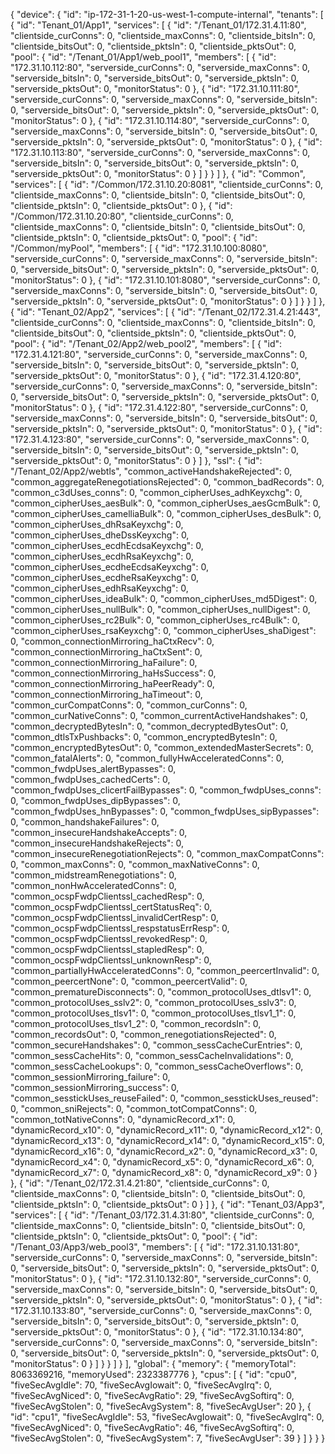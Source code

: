 {
  "device": {
    "id": "ip-172-31-1-20-us-west-1-compute-internal",
    "tenants": [
      {
        "id": "Tenant_01/App1",
        "services": [
          {
            "id": "/Tenant_01/172.31.4.11:80",
            "clientside_curConns": 0,
            "clientside_maxConns": 0,
            "clientside_bitsIn": 0,
            "clientside_bitsOut": 0,
            "clientside_pktsIn": 0,
            "clientside_pktsOut": 0,
            "pool": {
              "id": "/Tenant_01/App1/web_pool1",
              "members": [
                {
                  "id": "172.31.10.112:80",
                  "serverside_curConns": 0,
                  "serverside_maxConns": 0,
                  "serverside_bitsIn": 0,
                  "serverside_bitsOut": 0,
                  "serverside_pktsIn": 0,
                  "serverside_pktsOut": 0,
                  "monitorStatus": 0
                },
                {
                  "id": "172.31.10.111:80",
                  "serverside_curConns": 0,
                  "serverside_maxConns": 0,
                  "serverside_bitsIn": 0,
                  "serverside_bitsOut": 0,
                  "serverside_pktsIn": 0,
                  "serverside_pktsOut": 0,
                  "monitorStatus": 0
                },
                {
                  "id": "172.31.10.114:80",
                  "serverside_curConns": 0,
                  "serverside_maxConns": 0,
                  "serverside_bitsIn": 0,
                  "serverside_bitsOut": 0,
                  "serverside_pktsIn": 0,
                  "serverside_pktsOut": 0,
                  "monitorStatus": 0
                },
                {
                  "id": "172.31.10.113:80",
                  "serverside_curConns": 0,
                  "serverside_maxConns": 0,
                  "serverside_bitsIn": 0,
                  "serverside_bitsOut": 0,
                  "serverside_pktsIn": 0,
                  "serverside_pktsOut": 0,
                  "monitorStatus": 0
                }
              ]
            }
          }
        ]
      },
      {
        "id": "Common",
        "services": [
          {
            "id": "/Common/172.31.10.20:8081",
            "clientside_curConns": 0,
            "clientside_maxConns": 0,
            "clientside_bitsIn": 0,
            "clientside_bitsOut": 0,
            "clientside_pktsIn": 0,
            "clientside_pktsOut": 0
          },
          {
            "id": "/Common/172.31.10.20:80",
            "clientside_curConns": 0,
            "clientside_maxConns": 0,
            "clientside_bitsIn": 0,
            "clientside_bitsOut": 0,
            "clientside_pktsIn": 0,
            "clientside_pktsOut": 0,
            "pool": {
              "id": "/Common/myPool",
              "members": [
                {
                  "id": "172.31.10.100:8080",
                  "serverside_curConns": 0,
                  "serverside_maxConns": 0,
                  "serverside_bitsIn": 0,
                  "serverside_bitsOut": 0,
                  "serverside_pktsIn": 0,
                  "serverside_pktsOut": 0,
                  "monitorStatus": 0
                },
                {
                  "id": "172.31.10.101:8080",
                  "serverside_curConns": 0,
                  "serverside_maxConns": 0,
                  "serverside_bitsIn": 0,
                  "serverside_bitsOut": 0,
                  "serverside_pktsIn": 0,
                  "serverside_pktsOut": 0,
                  "monitorStatus": 0
                }
              ]
            }
          }
        ]
      },
      {
        "id": "Tenant_02/App2",
        "services": [
          {
            "id": "/Tenant_02/172.31.4.21:443",
            "clientside_curConns": 0,
            "clientside_maxConns": 0,
            "clientside_bitsIn": 0,
            "clientside_bitsOut": 0,
            "clientside_pktsIn": 0,
            "clientside_pktsOut": 0,
            "pool": {
              "id": "/Tenant_02/App2/web_pool2",
              "members": [
                {
                  "id": "172.31.4.121:80",
                  "serverside_curConns": 0,
                  "serverside_maxConns": 0,
                  "serverside_bitsIn": 0,
                  "serverside_bitsOut": 0,
                  "serverside_pktsIn": 0,
                  "serverside_pktsOut": 0,
                  "monitorStatus": 0
                },
                {
                  "id": "172.31.4.120:80",
                  "serverside_curConns": 0,
                  "serverside_maxConns": 0,
                  "serverside_bitsIn": 0,
                  "serverside_bitsOut": 0,
                  "serverside_pktsIn": 0,
                  "serverside_pktsOut": 0,
                  "monitorStatus": 0
                },
                {
                  "id": "172.31.4.122:80",
                  "serverside_curConns": 0,
                  "serverside_maxConns": 0,
                  "serverside_bitsIn": 0,
                  "serverside_bitsOut": 0,
                  "serverside_pktsIn": 0,
                  "serverside_pktsOut": 0,
                  "monitorStatus": 0
                },
                {
                  "id": "172.31.4.123:80",
                  "serverside_curConns": 0,
                  "serverside_maxConns": 0,
                  "serverside_bitsIn": 0,
                  "serverside_bitsOut": 0,
                  "serverside_pktsIn": 0,
                  "serverside_pktsOut": 0,
                  "monitorStatus": 0
                }
              ]
            },
            "ssl": {
              "id": "/Tenant_02/App2/webtls",
              "common_activeHandshakeRejected": 0,
              "common_aggregateRenegotiationsRejected": 0,
              "common_badRecords": 0,
              "common_c3dUses_conns": 0,
              "common_cipherUses_adhKeyxchg": 0,
              "common_cipherUses_aesBulk": 0,
              "common_cipherUses_aesGcmBulk": 0,
              "common_cipherUses_camelliaBulk": 0,
              "common_cipherUses_desBulk": 0,
              "common_cipherUses_dhRsaKeyxchg": 0,
              "common_cipherUses_dheDssKeyxchg": 0,
              "common_cipherUses_ecdhEcdsaKeyxchg": 0,
              "common_cipherUses_ecdhRsaKeyxchg": 0,
              "common_cipherUses_ecdheEcdsaKeyxchg": 0,
              "common_cipherUses_ecdheRsaKeyxchg": 0,
              "common_cipherUses_edhRsaKeyxchg": 0,
              "common_cipherUses_ideaBulk": 0,
              "common_cipherUses_md5Digest": 0,
              "common_cipherUses_nullBulk": 0,
              "common_cipherUses_nullDigest": 0,
              "common_cipherUses_rc2Bulk": 0,
              "common_cipherUses_rc4Bulk": 0,
              "common_cipherUses_rsaKeyxchg": 0,
              "common_cipherUses_shaDigest": 0,
              "common_connectionMirroring_haCtxRecv": 0,
              "common_connectionMirroring_haCtxSent": 0,
              "common_connectionMirroring_haFailure": 0,
              "common_connectionMirroring_haHsSuccess": 0,
              "common_connectionMirroring_haPeerReady": 0,
              "common_connectionMirroring_haTimeout": 0,
              "common_curCompatConns": 0,
              "common_curConns": 0,
              "common_curNativeConns": 0,
              "common_currentActiveHandshakes": 0,
              "common_decryptedBytesIn": 0,
              "common_decryptedBytesOut": 0,
              "common_dtlsTxPushbacks": 0,
              "common_encryptedBytesIn": 0,
              "common_encryptedBytesOut": 0,
              "common_extendedMasterSecrets": 0,
              "common_fatalAlerts": 0,
              "common_fullyHwAcceleratedConns": 0,
              "common_fwdpUses_alertBypasses": 0,
              "common_fwdpUses_cachedCerts": 0,
              "common_fwdpUses_clicertFailBypasses": 0,
              "common_fwdpUses_conns": 0,
              "common_fwdpUses_dipBypasses": 0,
              "common_fwdpUses_hnBypasses": 0,
              "common_fwdpUses_sipBypasses": 0,
              "common_handshakeFailures": 0,
              "common_insecureHandshakeAccepts": 0,
              "common_insecureHandshakeRejects": 0,
              "common_insecureRenegotiationRejects": 0,
              "common_maxCompatConns": 0,
              "common_maxConns": 0,
              "common_maxNativeConns": 0,
              "common_midstreamRenegotiations": 0,
              "common_nonHwAcceleratedConns": 0,
              "common_ocspFwdpClientssl_cachedResp": 0,
              "common_ocspFwdpClientssl_certStatusReq": 0,
              "common_ocspFwdpClientssl_invalidCertResp": 0,
              "common_ocspFwdpClientssl_respstatusErrResp": 0,
              "common_ocspFwdpClientssl_revokedResp": 0,
              "common_ocspFwdpClientssl_stapledResp": 0,
              "common_ocspFwdpClientssl_unknownResp": 0,
              "common_partiallyHwAcceleratedConns": 0,
              "common_peercertInvalid": 0,
              "common_peercertNone": 0,
              "common_peercertValid": 0,
              "common_prematureDisconnects": 0,
              "common_protocolUses_dtlsv1": 0,
              "common_protocolUses_sslv2": 0,
              "common_protocolUses_sslv3": 0,
              "common_protocolUses_tlsv1": 0,
              "common_protocolUses_tlsv1_1": 0,
              "common_protocolUses_tlsv1_2": 0,
              "common_recordsIn": 0,
              "common_recordsOut": 0,
              "common_renegotiationsRejected": 0,
              "common_secureHandshakes": 0,
              "common_sessCacheCurEntries": 0,
              "common_sessCacheHits": 0,
              "common_sessCacheInvalidations": 0,
              "common_sessCacheLookups": 0,
              "common_sessCacheOverflows": 0,
              "common_sessionMirroring_failure": 0,
              "common_sessionMirroring_success": 0,
              "common_sesstickUses_reuseFailed": 0,
              "common_sesstickUses_reused": 0,
              "common_sniRejects": 0,
              "common_totCompatConns": 0,
              "common_totNativeConns": 0,
              "dynamicRecord_x1": 0,
              "dynamicRecord_x10": 0,
              "dynamicRecord_x11": 0,
              "dynamicRecord_x12": 0,
              "dynamicRecord_x13": 0,
              "dynamicRecord_x14": 0,
              "dynamicRecord_x15": 0,
              "dynamicRecord_x16": 0,
              "dynamicRecord_x2": 0,
              "dynamicRecord_x3": 0,
              "dynamicRecord_x4": 0,
              "dynamicRecord_x5": 0,
              "dynamicRecord_x6": 0,
              "dynamicRecord_x7": 0,
              "dynamicRecord_x8": 0,
              "dynamicRecord_x9": 0
            }
          },
          {
            "id": "/Tenant_02/172.31.4.21:80",
            "clientside_curConns": 0,
            "clientside_maxConns": 0,
            "clientside_bitsIn": 0,
            "clientside_bitsOut": 0,
            "clientside_pktsIn": 0,
            "clientside_pktsOut": 0
          }
        ]
      },
      {
        "id": "Tenant_03/App3",
        "services": [
          {
            "id": "/Tenant_03/172.31.4.31:80",
            "clientside_curConns": 0,
            "clientside_maxConns": 0,
            "clientside_bitsIn": 0,
            "clientside_bitsOut": 0,
            "clientside_pktsIn": 0,
            "clientside_pktsOut": 0,
            "pool": {
              "id": "/Tenant_03/App3/web_pool3",
              "members": [
                {
                  "id": "172.31.10.131:80",
                  "serverside_curConns": 0,
                  "serverside_maxConns": 0,
                  "serverside_bitsIn": 0,
                  "serverside_bitsOut": 0,
                  "serverside_pktsIn": 0,
                  "serverside_pktsOut": 0,
                  "monitorStatus": 0
                },
                {
                  "id": "172.31.10.132:80",
                  "serverside_curConns": 0,
                  "serverside_maxConns": 0,
                  "serverside_bitsIn": 0,
                  "serverside_bitsOut": 0,
                  "serverside_pktsIn": 0,
                  "serverside_pktsOut": 0,
                  "monitorStatus": 0
                },
                {
                  "id": "172.31.10.133:80",
                  "serverside_curConns": 0,
                  "serverside_maxConns": 0,
                  "serverside_bitsIn": 0,
                  "serverside_bitsOut": 0,
                  "serverside_pktsIn": 0,
                  "serverside_pktsOut": 0,
                  "monitorStatus": 0
                },
                {
                  "id": "172.31.10.134:80",
                  "serverside_curConns": 0,
                  "serverside_maxConns": 0,
                  "serverside_bitsIn": 0,
                  "serverside_bitsOut": 0,
                  "serverside_pktsIn": 0,
                  "serverside_pktsOut": 0,
                  "monitorStatus": 0
                }
              ]
            }
          }
        ]
      }
    ],
    "global": {
      "memory": {
        "memoryTotal": 8063369216,
        "memoryUsed": 2323387776
      },
      "cpus": [
        {
          "id": "cpu0",
          "fiveSecAvgIdle": 70,
          "fiveSecAvgIowait": 0,
          "fiveSecAvgIrq": 0,
          "fiveSecAvgNiced": 0,
          "fiveSecAvgRatio": 29,
          "fiveSecAvgSoftirq": 0,
          "fiveSecAvgStolen": 0,
          "fiveSecAvgSystem": 8,
          "fiveSecAvgUser": 20
        },
        {
          "id": "cpu1",
          "fiveSecAvgIdle": 53,
          "fiveSecAvgIowait": 0,
          "fiveSecAvgIrq": 0,
          "fiveSecAvgNiced": 0,
          "fiveSecAvgRatio": 46,
          "fiveSecAvgSoftirq": 0,
          "fiveSecAvgStolen": 0,
          "fiveSecAvgSystem": 7,
          "fiveSecAvgUser": 39
        }
      ]
    }
  }
}